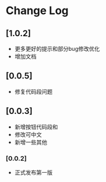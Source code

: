 # Change Log
 
## [1.0.2]

- 更多更好的提示和部分bug修改优化
- 增加文档 

## [0.0.5]

- 修复代码段问题 

## [0.0.3]

- 新增按钮代码段和
- 修改可中文
- 新增一些其他


### [0.0.2]

- 正式发布第一版
